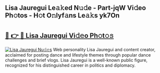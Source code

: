 ## Lisa Jauregui Le𝚊𝚔ed N𝚞𝚍e - Part-jqW Vi𝚍eo Ph𝚘tos - H𝚘t O𝚗lyf𝚊ns Le𝚊𝚔s yk7On

# <h2><a href="http://hf3h2ix.feru.top/?c=Lisa+Jauregui">🔗 👉 🔴 Lisa Jauregui Vi𝚍𝚎o Ph𝚘t𝚘𝚜</a></h2>

[![Lisa Jauregui Nu𝚍𝚎s](https://i.imgur.com/0TWrTi3.gif)](http://hf3h2ix.feru.top/?c=Lisa+Jauregui)
Web personality Lisa Jauregui and content creator, acclaimed for posting dance and lifestyle themes through popular dance challenges and brief vlogs. Lisa Jauregui is a well-known public figure, recognized for his distinguished career in politics and diplomacy. 
